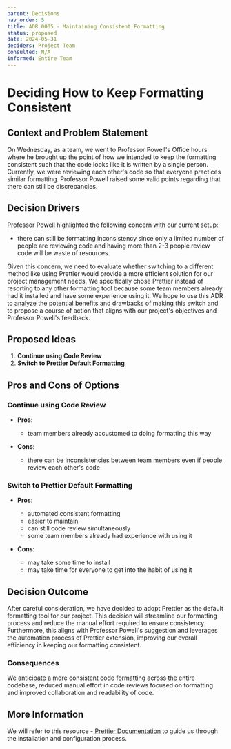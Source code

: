 ```yaml
---
parent: Decisions
nav_order: 5
title: ADR 0005 - Maintaining Consistent Formatting
status: proposed
date: 2024-05-31
deciders: Project Team
consulted: N/A
informed: Entire Team
---
```


# Deciding How to Keep Formatting Consistent

## Context and Problem Statement

On Wednesday, as a team, we went to Professor Powell's Office hours where he brought up the point of how we intended to keep the formatting consistent such that the code looks like it is written by a single person. Currently, we were reviewing each other's code so that everyone practices similar formatting. Professor Powell raised some valid points regarding that there can still be discrepancies.

## Decision Drivers

Professor Powell highlighted the following concern with our current setup:

- there can still be formatting inconsistency since only a limited number of people are reviewing code and having more than 2-3 people review code will be waste of resources.

Given this concern, we need to evaluate whether switching to a different method like using Prettier would provide a more efficient solution for our project management needs. We specifically chose Prettier instead of resorting to any other formatting tool because some team members already had it installed and have some experience using it. We hope to use this ADR to analyze the potential benefits and drawbacks of making this switch and to propose a course of action that aligns with our project's objectives and Professor Powell's feedback.

## Proposed Ideas

1. **Continue using Code Review**
2. **Switch to Prettier Default Formatting**

## Pros and Cons of Options

### Continue using Code Review

- **Pros**:

  - team members already accustomed to doing formatting this way

- **Cons**:
  - there can be inconsistencies between team members even if people review each other's code

### Switch to Prettier Default Formatting

- **Pros**:

  - automated consistent formatting
  - easier to maintain
  - can still code review simultaneously
  - some team members already had experience with using it

- **Cons**:
  - may take some time to install
  - may take time for everyone to get into the habit of using it

## Decision Outcome

After careful consideration, we have decided to adopt Prettier as the default formatting tool for our project. This decision will streamline our formatting process and reduce the manual effort required to ensure consistency. Furthermore, this aligns with Professor Powell's suggestion and leverages the automation process of Prettier extension, improving our overall efficiency in keeping our formatting consistent.

### Consequences

We anticipate a more consistent code formatting across the entire codebase, reduced manual effort in code reviews focused on formatting and improved collaboration and readability of code.

## More Information

We will refer to this resource - [Prettier Documentation](https://prettier.io/docs/en/) to guide us through the installation and configuration process.
